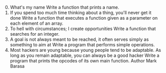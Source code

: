 
0. What's my name
Write a function that prints a name.
1. If you spend too much time thinking about a thing, you'll never get it done
Write a function that executes a function given as a parameter on each element of an array.
2. To hell with circumstances; I create opportunities
Write a function that searches for an integer.
3. A goal is not always meant to be reached, it often serves simply as something to aim at
Write a program that performs simple operations.
4. Most hackers are young because young people tend to be adaptable. As long as you remain adaptable, you can always be a good hacker
Write a program that prints the opcodes of its own main function.
Author
Mark Barasa
